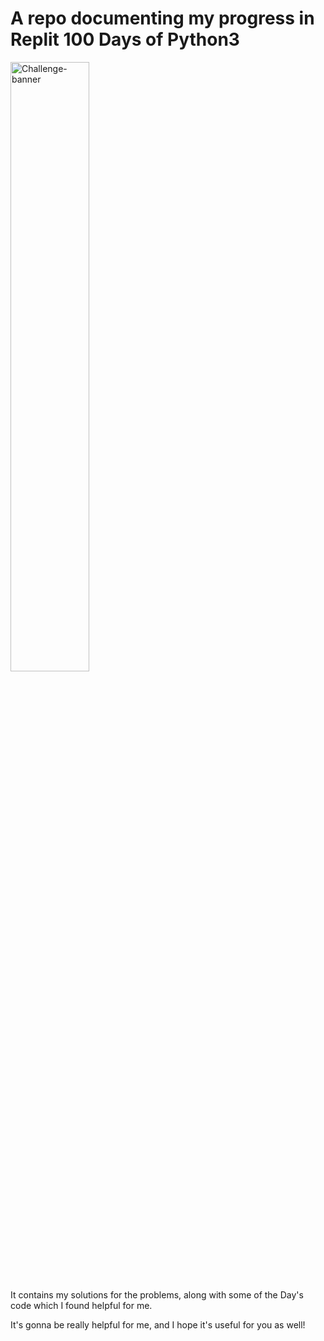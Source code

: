 <h1>A repo documenting my progress in Replit 100 Days of Python3</h1>
<img src="https://encrypted-tbn0.gstatic.com/images?q=tbn:ANd9GcTwk63mI88IWcKFNQphzuolao9_pH7QJv9gEA&s.jpg" alt="Challenge-banner" width="50%">
<p>It contains my solutions for the problems, along with some of the Day's code which I found helpful for me.</p>
<p>It's gonna be really helpful for me, and I hope it's useful for you as well!</p>

